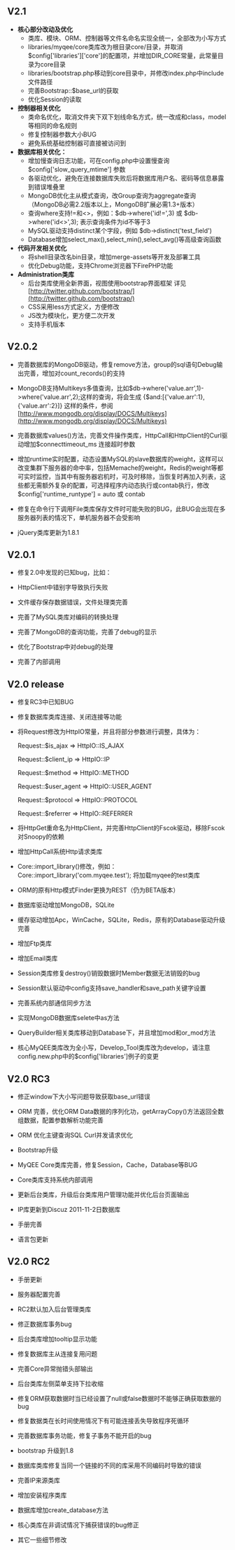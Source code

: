 V2.1
--------------------------

* **核心部分改动及优化**
  * 类库、模块、ORM、控制器等文件名命名实现全统一，全部改为小写方式
  * libraries/myqee/core类库改为根目录core/目录，并取消$config['libraries']['core']的配置项，并增加DIR_CORE常量，此常量目录为core目录
  * libraries/bootstrap.php移动到core目录中，并修改index.php中include文件路径
  * 完善Bootstrap::$base_url的获取
  * 优化Session的读取
* **控制器相关优化**
  * 类命名优化，取消文件夹下双下划线命名方式，统一改成和class，model等相同的命名规则
  * 修复控制器参数大小BUG
  * 避免系统基础控制器可直接被访问到
* **数据库相关优化：**
  * 增加慢查询日志功能，可在config.php中设置慢查询 $config['slow_query_mtime'] 参数
  * 各驱动优化，避免在连接数据库失败后将数据库用户名、密码等信息暴露到错误堆叠里
  * MongoDB优化主从模式查询，改Group查询为aggregate查询（MongoDB必需2.2版本以上，MongoDB扩展必需1.3+版本）
  * 查询where支持!=和<>，例如：$db->where('id!=',3) 或 $db->where('id<>',3); 表示查询条件为id不等于3
  * MySQL驱动支持distinct某个字段，例如 $db->distinct('test_field')
  * Database增加select_max(),select_min(),select_avg()等高级查询函数
* **代码开发相关优化**
  * 将shell目录改名bin目录，增加merge-assets等开发及部署工具
  * 优化Debug功能，支持Chrome浏览器下FirePHP功能
* **Administration类库**
  * 后台类库使用全新界面，视图使用bootstrap界面框架 详见 [http://twitter.github.com/bootstrap/](http://twitter.github.com/bootstrap/)
  * CSS采用less方式定义，方便修改
  * JS改为模块化，更方便二次开发
  * 支持手机版本



V2.0.2
--------------------------

* 完善数据库的MongoDB驱动，修复remove方法，group的sql语句Debug输出完善，增加对count_records()的支持
* MongoDB支持Multikeys多值查询，比如$db->where('value.arr',1)->where('value.arr',2);这样的查询，将会生成 {$and:[{'value.arr':1},{'value.arr':2}]} 这样的条件，参阅 [http://www.mongodb.org/display/DOCS/Multikeys](http://www.mongodb.org/display/DOCS/Multikeys)

* 完善数据库values()方法，完善文件操作类库，HttpCall和HttpClient的Curl驱动增加$connecttimeout_ms 连接超时参数
* 增加runtime实时配置，动态设置MySQL的slave数据库的weight，这样可以改变集群下服务器的命中率，包括Memache的weight，Redis的weight等都可实时监控，当其中有服务器宕机时，可及时移除，当恢复时再加入列表，这些都无需额外复杂的配置，可选择程序内动态执行或contab执行，修改$config['runtime_runtype'] = auto 或 contab
* 修复在命令行下调用File类库保存文件时可能失败的BUG，此BUG会出现在多服务器列表的情况下，单机服务器不会受影响
* jQuery类库更新为1.8.1




V2.0.1
--------------------------

* 修复2.0中发现的已知bug，比如：

* HttpClient中错别字导致执行失败

* 文件缓存保存数据错误，文件处理类完善

* 完善了MySQL类库对编码的转换处理

* 完善了MongoDB的查询功能，完善了debug的显示

* 优化了Bootstrap中对debug的处理

* 完善了内部调用





V2.0 release
--------------------------

* 修复RC3中已知BUG

* 修复数据库类库连接、关闭连接等功能

* 将Request修改为HttpIO常量，并且将部分参数进行调整，具体为：

   Request::$is_ajax    => HttpIO::IS_AJAX

   Request::$client_ip  => HttpIO::IP

   Request::$method     => HttpIO::METHOD

   Request::$user_agent => HttpIO::USER_AGENT

   Request::$protocol   => HttpIO::PROTOCOL

   Request::$referrer   => HttpIO::REFERRER

* 将HttpGet重命名为HttpClient，并完善HttpClient的Fscok驱动，移除Fscok对Snoopy的依赖

* 增加HttpCall系统Http请求类库

* Core::import_library()修改，例如：Core::import_library('com.myqee.test'); 将加载myqee的test类库

* ORM的原有Http模式Finder更换为REST（仍为BETA版本）

* 数据库驱动增加MongoDB，SQLite

* 缓存驱动增加Apc，WinCache，SQLite，Redis，原有的Database驱动升级完善

* 增加Ftp类库

* 增加Email类库

* Session类库修复destroy()销毁数据时Member数据无法销毁的bug

* Session默认驱动中config支持save_handler和save_path关键字设置

* 完善系统内部通信同步方法

* 实现MongoDB数据库selete中as方法

* QueryBuilder相关类库移动到Database下，并且增加mod和or_mod方法

* 核心MyQEE类库改为全小写，Develop_Tool类库改为develop，请注意config.new.php中的$config['libraries']例子的变更







V2.0 RC3
--------------------------

* 修正window下大小写问题导致获取base_url错误

* ORM 完善，优化ORM Data数据的序列化功，getArrayCopy()方法返回全数组数据，配置参数解析功能完善

* ORM 优化主键查询SQL Curl并发请求优化

* Bootstrap升级

* MyQEE Core类库完善，修复Session，Cache，Database等BUG

* Core类库支持系统内部调用

* 更新后台类库，升级后台类库用户管理功能并优化后台页面输出

* IP库更新到Discuz 2011-11-2日数据库

* 手册完善

* 语言包更新





V2.0 RC2
--------------------------

* 手册更新

* 服务器配置完善

* RC2默认加入后台管理类库

* 修正数据库事务bug

* 后台类库增加tooltip显示功能

* 修复数据库主从连接复用问题

* 完善Core异常抛错头部输出

* 后台类库左侧菜单支持下拉收缩

* 修复ORM获取数据时当已经设置了null或false数据时不能够正确获取数据的bug

* 修复数据类在长时间使用情况下有可能连接丢失导致程序死循环

* 完善数据库事务功能，修复子事务不能开启的bug

* bootstrap 升级到1.8

* 数据库类库修复当同一个链接的不同的库采用不同编码时导致的错误

* 完善IP来源类库

* 增加安装程序类库

* 数据库增加create_database方法

* 核心类库在非调试情况下捕获错误的bug修正

* 其它一些细节修改



